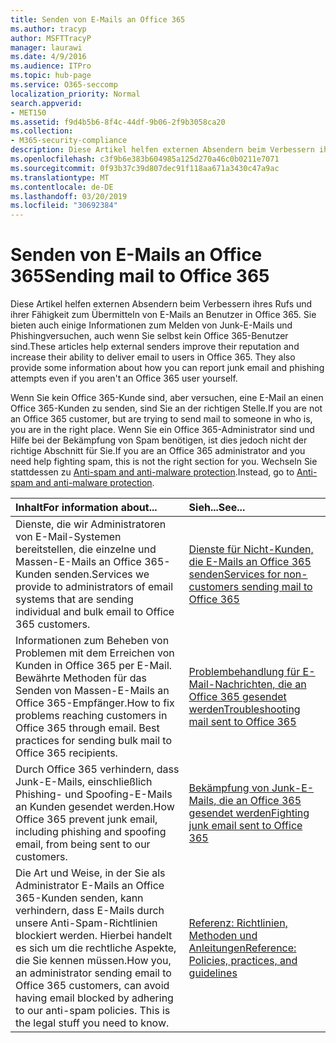 ```yaml
---
title: Senden von E-Mails an Office 365
ms.author: tracyp
author: MSFTTracyP
manager: laurawi
ms.date: 4/9/2016
ms.audience: ITPro
ms.topic: hub-page
ms.service: O365-seccomp
localization_priority: Normal
search.appverid:
- MET150
ms.assetid: f9d4b5b6-8f4c-44df-9b06-2f9b3058ca20
ms.collection:
- M365-security-compliance
description: Diese Artikel helfen externen Absendern beim Verbessern ihres Rufs und ihrer Fähigkeit zum Übermitteln von E-Mails an Benutzer in Office 365. Sie bieten auch einige Informationen zum Melden von Junk-E-Mails und Phishingversuchen, auch wenn Sie selbst kein Office 365-Benutzer sind.
ms.openlocfilehash: c3f9b6e383b604985a125d270a46c0b0211e7071
ms.sourcegitcommit: 0f93b37c39d807dec91f118aa671a3430c47a9ac
ms.translationtype: MT
ms.contentlocale: de-DE
ms.lasthandoff: 03/20/2019
ms.locfileid: "30692384"
---
```

# <a name="sending-mail-to-office-365"></a><span data-ttu-id="46e91-104">Senden von E-Mails an Office 365</span><span class="sxs-lookup"><span data-stu-id="46e91-104">Sending mail to Office 365</span></span>

<span data-ttu-id="46e91-p102">Diese Artikel helfen externen Absendern beim Verbessern ihres Rufs und ihrer Fähigkeit zum Übermitteln von E-Mails an Benutzer in Office 365. Sie bieten auch einige Informationen zum Melden von Junk-E-Mails und Phishingversuchen, auch wenn Sie selbst kein Office 365-Benutzer sind.</span><span class="sxs-lookup"><span data-stu-id="46e91-p102">These articles help external senders improve their reputation and increase their ability to deliver email to users in Office 365. They also provide some information about how you can report junk email and phishing attempts even if you aren't an Office 365 user yourself.</span></span>
  
<span data-ttu-id="46e91-107">Wenn Sie kein Office 365-Kunde sind, aber versuchen, eine E-Mail an einen Office 365-Kunden zu senden, sind Sie an der richtigen Stelle.</span><span class="sxs-lookup"><span data-stu-id="46e91-107">If you are not an Office 365 customer, but are trying to send mail to someone in who is, you are in the right place.</span></span> <span data-ttu-id="46e91-108">Wenn Sie ein Office 365-Administrator sind und Hilfe bei der Bekämpfung von Spam benötigen, ist dies jedoch nicht der richtige Abschnitt für Sie.</span><span class="sxs-lookup"><span data-stu-id="46e91-108">If you are an Office 365 administrator and you need help fighting spam, this is not the right section for you.</span></span> <span data-ttu-id="46e91-109">Wechseln Sie stattdessen zu [Anti-spam and anti-malware protection](http://technet.microsoft.com/library/93c6c227-7442-4293-b64d-ec8f15c928db.aspx).</span><span class="sxs-lookup"><span data-stu-id="46e91-109">Instead, go to [Anti-spam and anti-malware protection](http://technet.microsoft.com/library/93c6c227-7442-4293-b64d-ec8f15c928db.aspx).</span></span>
  
|<span data-ttu-id="46e91-110">**Inhalt**</span><span class="sxs-lookup"><span data-stu-id="46e91-110">**For information about...**</span></span>|<span data-ttu-id="46e91-111">**Sieh...**</span><span class="sxs-lookup"><span data-stu-id="46e91-111">**See...**</span></span>|
|:-----|:-----|
|<span data-ttu-id="46e91-112">Dienste, die wir Administratoren von E-Mail-Systemen bereitstellen, die einzelne und Massen-E-Mails an Office 365-Kunden senden.</span><span class="sxs-lookup"><span data-stu-id="46e91-112">Services we provide to administrators of email systems that are sending individual and bulk email to Office 365 customers.</span></span>  <br/> |[<span data-ttu-id="46e91-113">Dienste für Nicht-Kunden, die E-Mails an Office 365 senden</span><span class="sxs-lookup"><span data-stu-id="46e91-113">Services for non-customers sending mail to Office 365</span></span>](services-for-non-customers.md) <br/> |
|<span data-ttu-id="46e91-p104">Informationen zum Beheben von Problemen mit dem Erreichen von Kunden in Office 365 per E-Mail. Bewährte Methoden für das Senden von Massen-E-Mails an Office 365-Empfänger.</span><span class="sxs-lookup"><span data-stu-id="46e91-p104">How to fix problems reaching customers in Office 365 through email. Best practices for sending bulk mail to Office 365 recipients.</span></span>  <br/> |[<span data-ttu-id="46e91-116">Problembehandlung für E-Mail-Nachrichten, die an Office 365 gesendet werden</span><span class="sxs-lookup"><span data-stu-id="46e91-116">Troubleshooting mail sent to Office 365</span></span>](troubleshooting-mail-sent-to-office-365.md) <br/> |
|<span data-ttu-id="46e91-117">Durch Office 365 verhindern, dass Junk-E-Mails, einschließlich Phishing- und Spoofing-E-Mails an Kunden gesendet werden.</span><span class="sxs-lookup"><span data-stu-id="46e91-117">How Office 365 prevent junk email, including phishing and spoofing email, from being sent to our customers.</span></span>  <br/> |[<span data-ttu-id="46e91-118">Bekämpfung von Junk-E-Mails, die an Office 365 gesendet werden</span><span class="sxs-lookup"><span data-stu-id="46e91-118">Fighting junk email sent to Office 365</span></span>](fighting-junk-email.md) <br/> |
|<span data-ttu-id="46e91-p105">Die Art und Weise, in der Sie als Administrator E-Mails an Office 365-Kunden senden, kann verhindern, dass E-Mails durch unsere Anti-Spam-Richtlinien blockiert werden. Hierbei handelt es sich um die rechtliche Aspekte, die Sie kennen müssen.</span><span class="sxs-lookup"><span data-stu-id="46e91-p105">How you, an administrator sending email to Office 365 customers, can avoid having email blocked by adhering to our anti-spam policies. This is the legal stuff you need to know.</span></span>  <br/> |[<span data-ttu-id="46e91-121">Referenz: Richtlinien, Methoden und Anleitungen</span><span class="sxs-lookup"><span data-stu-id="46e91-121">Reference: Policies, practices, and guidelines</span></span>](reference-policies-practices-and-guidelines.md) <br/> |
   


